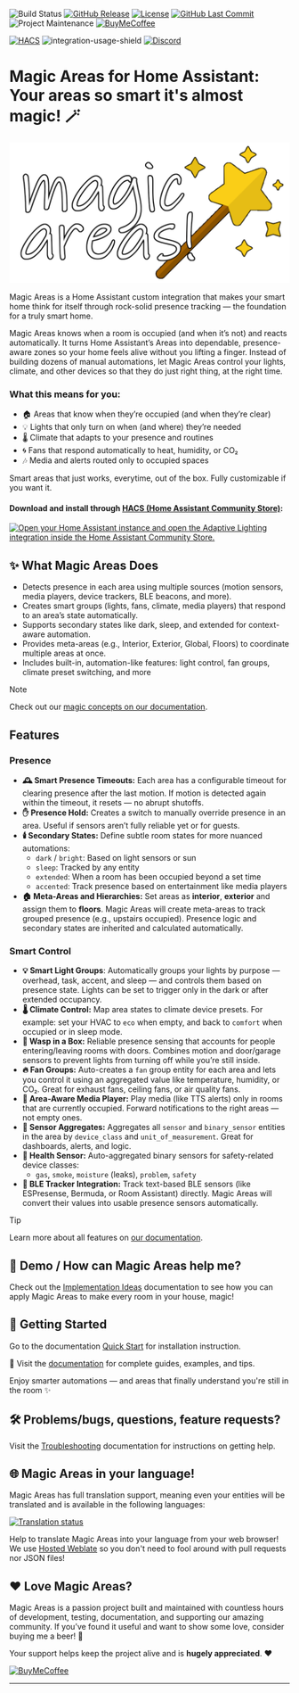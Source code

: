 ![Build Status][ci-status] [![GitHub Release][releases-shield]][releases] [![License][license-shield]](LICENSE) [![GitHub Last Commit][last-commit-shield]][commits]
![Project Maintenance][maintenance-shield] [![BuyMeCoffee][buymecoffeebadge]][buymecoffee]

[![HACS][hacs-shield]][hacs] ![integration-usage-shield] [![Discord][discord-shield]][discord]

# Magic Areas for Home Assistant: Your areas so smart it's almost magic! 🪄

![ma-logo]

Magic Areas is a Home Assistant custom integration that makes your smart home think for itself through rock-solid presence tracking — the foundation for a truly smart home.

Magic Areas knows when a room is occupied (and when it’s not) and reacts automatically. It turns Home Assistant’s Areas into dependable, presence-aware zones so your home feels alive without you lifting a finger. Instead of building dozens of manual automations, let Magic Areas control your lights, climate, and other devices so that they do just right thing, at the right time.

### What this means for you:

- 🏠 Areas that know when they’re occupied (and when they’re clear)
- 💡 Lights that only turn on when (and where) they’re needed
- 🌡 Climate that adapts to your presence and routines
- 🌀 Fans that respond automatically to heat, humidity, or CO₂
- 🎶 Media and alerts routed only to occupied spaces

Smart areas that just works, everytime, out of the box. Fully customizable if you want it.

#### Download and install through [HACS (Home Assistant Community Store)](https://hacs.xyz/):

[![Open your Home Assistant instance and open the Adaptive Lighting integration inside the Home Assistant Community Store.](https://my.home-assistant.io/badges/hacs_repository.svg)](https://my.home-assistant.io/redirect/hacs_repository/?owner=jseidl&repository=magic-areas&category=integration)

## ✨ What Magic Areas Does

* Detects presence in each area using multiple sources (motion sensors, media players, device trackers, BLE beacons, and more).
* Creates smart groups (lights, fans, climate, media players) that respond to an area’s state automatically.
* Supports secondary states like dark, sleep, and extended for context-aware automation.
* Provides meta-areas (e.g., Interior, Exterior, Global, Floors) to coordinate multiple areas at once.
* Includes built-in, automation-like features: light control, fan groups, climate preset switching, and more

> [!NOTE]
> Check out our [magic concepts on our documentation](https://magicareas.io/concepts/).

## Features

### Presence
* **🕰️ Smart Presence Timeouts:** Each area has a configurable timeout for clearing presence after the last motion. If motion is detected again within the timeout, it resets — no abrupt shutoffs.
* **✋ Presence Hold:** Creates a switch to manually override presence in an area. Useful if sensors aren’t fully reliable yet or for guests.
* **🕯️ Secondary States:** Define subtle room states for more nuanced automations:
    * `dark` / `bright`: Based on light sensors or sun
    * `sleep`: Tracked by any entity
    * `extended`: When a room has been occupied beyond a set time
    * `accented`: Track presence based on entertainment like media players
* **🏠 Meta-Areas and Hierarchies:** Set areas as **interior**, **exterior** and assign them to **floors**. Magic Areas will create meta-areas to track grouped presence (e.g., upstairs occupied). Presence logic and secondary states are inherited and calculated automatically.

### Smart Control
* **💡 Smart Light Groups**: Automatically groups your lights by purpose — overhead, task, accent, and sleep — and controls them based on presence state. Lights can be set to trigger only in the dark or after extended occupancy.
* **🌡️ Climate Control:** Map area states to climate device presets. For example: set your HVAC to `eco` when empty, and back to `comfort` when occupied or in sleep mode.
* **🧠 Wasp in a Box:** Reliable presence sensing that accounts for people entering/leaving rooms with doors. Combines motion and door/garage sensors to prevent lights from turning off while you’re still inside.
* **🔥 Fan Groups:** Auto-creates a `fan` group entity for each area and lets you control it using an aggregated value like temperature, humidity, or CO₂. Great for exhaust fans, ceiling fans, or air quality fans.
* **📶 Area-Aware Media Player:** Play media (like TTS alerts) only in rooms that are currently occupied. Forward notifications to the right areas — not empty ones.
* **🧮 Sensor Aggregates:** Aggregates all `sensor` and `binary_sensor` entities in the area by `device_class` and `unit_of_measurement`. Great for dashboards, alerts, and logic.
* **🚨 Health Sensor:** Auto-aggregated binary sensors for safety-related device classes:
    * `gas`, `smoke`, `moisture` (leaks), `problem`, `safety`
* **📡 BLE Tracker Integration:** Track text-based BLE sensors (like ESPresense, Bermuda, or Room Assistant) directly. Magic Areas will convert their values into usable presence sensors automatically.

> [!TIP]
> Learn more about all features on [our documentation](https://magicareas.io/features/).

## 🧙 Demo / How can Magic Areas help me?

Check out the [Implementation Ideas](https://magicareas.io/how-to/implementation-ideas/) documentation to see how you can apply Magic Areas to make every room in your house, magic!

## 🚀 Getting Started

Go to the documentation [Quick Start](https://magicareas.io/how-to/getting-started/) for installation instruction.

📖 Visit the [documentation](https://magicareas.io/how-to/implementation-ideas/) for complete guides, examples, and tips.

Enjoy smarter automations — and areas that finally understand you're still in the room ✨

## 🛠️ Problems/bugs, questions, feature requests?

Visit the [Troubleshooting](https://magicareas.io/how-to/troubleshooting/) documentation for instructions on getting help.

## 🌐 Magic Areas in your language!

Magic Areas has full translation support, meaning even your entities will be translated and is available in the following languages:

<a href="https://hosted.weblate.org/engage/magic-areas/">
<img src="https://hosted.weblate.org/widget/magic-areas/multi-auto.svg" alt="Translation status" />
</a>

Help to translate Magic Areas into your language from your web browser! We use [Hosted Weblate](https://hosted.weblate.org/engage/magic-areas/) so you don't need to fool around with pull requests nor JSON files!

## ❤️ Love Magic Areas?

Magic Areas is a passion project built and maintained with countless hours of development, testing, documentation, and supporting our amazing community.
If you’ve found it useful and want to show some love, consider buying me a beer! 🍻

Your support helps keep the project alive and is **hugely appreciated**.  ❤️

[![BuyMeCoffee][buymecoffeebadgebig]][buymecoffee]


***

[magic_areas]: https://github.com/jseidl/hass-magic_areas
[buymecoffee]: https://www.buymeacoffee.com/janseidl
[buymecoffeebadge]: https://img.shields.io/badge/buy%20me%20a%20coffee-donate-yellow.svg?style=for-the-badge
[buymecoffeebadgebig]: https://www.buymeacoffee.com/assets/img/custom_images/orange_img.png
[commits-shield]: https://img.shields.io/github/commit-activity/y/jseidl/hass-magic_areas.svg?style=for-the-badge
[commits]: https://github.com/jseidl/hass-magic_areas/commits/main
[discord]: https://discord.gg/3yu2F7bSaT
[hacs]: https://github.com/hacs/integration
[discord-shield]: https://img.shields.io/discord/928386239789400065?style=for-the-badge&label=Discord
[license-shield]: https://img.shields.io/github/license/jseidl/hass-magic_areas.svg?style=for-the-badge
[maintenance-shield]: https://img.shields.io/badge/maintainer-Jan%20Seidl%20%40jseidl-blue.svg?style=for-the-badge
[releases-shield]: https://img.shields.io/github/release/jseidl/hass-magic_areas.svg?style=for-the-badge
[releases]: https://github.com/jseidl/hass-magic_areas/releases
[ci-status]: https://img.shields.io/github/actions/workflow/status/jseidl/hass-magic_areas/validation.yaml?style=for-the-badge
[last-commit-shield]: https://img.shields.io/github/last-commit/jseidl/hass-magic_areas?style=for-the-badge
[ma-logo]: https://raw.githubusercontent.com/home-assistant/brands/master/custom_integrations/magic_areas/logo.png
[contributors-badge]: https://flat.badgen.net/github/contributors/jseidl/hass-magic_areas
[integration-usage-shield]: https://img.shields.io/badge/dynamic/json?color=41BDF5&logo=home-assistant&label=integration%20usage&suffix=%20installs&cacheSeconds=15600&url=https://analytics.home-assistant.io/custom_integrations.json&query=$.magic_areas.total&style=for-the-badge
[hacs-shield]: https://img.shields.io/badge/HACS-Default-orange.svg?style=for-the-badge
